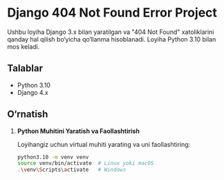 # Django 404 Not Found Error Project

Ushbu loyiha Django 3.x bilan yaratilgan va "404 Not Found" xatoliklarini qanday hal qilish bo‘yicha qo‘llanma hisoblanadi. Loyiha Python 3.10 bilan mos keladi.

## Talablar

- Python 3.10
- Django 4.x

## O‘rnatish

1. **Python Muhitini Yaratish va Faollashtirish**

   Loyihangiz uchun virtual muhiti yarating va uni faollashtiring:

   ```bash
   python3.10 -m venv venv
   source venv/bin/activate  # Linux yoki macOS
   .\venv\Scripts\activate   # Windows
